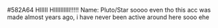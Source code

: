 #582A64
HIIIII HIIIIIIIIII!!!!!
Name: Pluto/Star
soooo
even tho this acc was made almost years ago, i have never been active around here sooo
ehe
